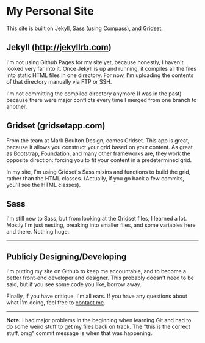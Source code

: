 # My Personal Site

This site is built on [Jekyll](http://jekyllrb.com), [Sass](http://sass-lang.com/) (using [Compass](http://compass-style.org/)), and [Gridset](gridsetapp.com).

## Jekyll (http://jekyllrb.com)

I'm not using Github Pages for my site yet, because honestly, I haven't looked very far into it. Once Jekyll is up and running, it compiles all the files into static HTML files in one directory. For now, I'm uploading the contents of that directory manually via FTP or SSH.

I'm not committing the compiled directory anymore (I was in the past) because there were major conflicts every time I merged from one branch to another.

## Gridset (gridsetapp.com)

From the team at Mark Boulton Design, comes Gridset. This app is great, because it allows you construct your grid based on your content. As great as Bootstrap, Foundation, and many other frameworks are, they work the opposite direction: forcing you to fit your content in a predetermined grid.

In my site, I'm using Gridset's Sass mixins and functions to build the grid, rather than the HTML classes. (Actually, if you go back a few commits, you'll see the HTML classes).

## Sass

I'm still new to Sass, but from looking at the Gridset files, I learned a lot. Mostly I'm just nesting, breaking into smaller files, and some variables here and there. Nothing huge.

---

## Publicly Designing/Developing

I'm putting my site on Github to keep me accountable, and to become a better front-end developer and designer. This probably doesn't need to be said, but if you see some code you like, borrow away.

Finally, if you have critique, I'm all ears. If you have any questions about what I'm doing, feel free to [contact me](get@ryan-rushing.com).

---

**Note:** I had major problems in the beginning when learning Git and had to do some weird stuff to get my files back on track. The "this is the correct stuff, omg" commit message is when that was happening.
